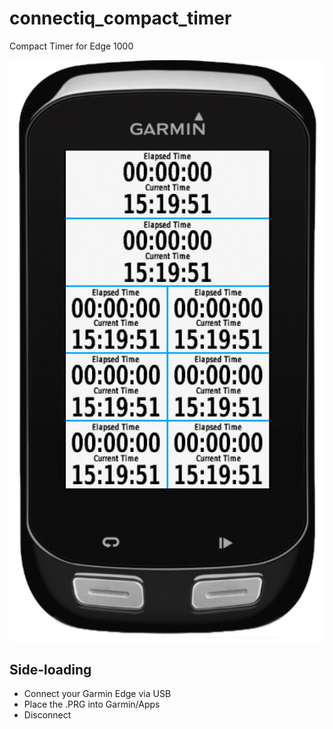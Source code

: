 # connectiq_compact_timer
Compact Timer for Edge 1000

![Compact Timer Screenshot on Edge 1000](resources/drawables/compact_timer_edge1000.GIF?raw=true)

## Side-loading
* Connect your Garmin Edge via USB
* Place the .PRG into Garmin/Apps
* Disconnect

